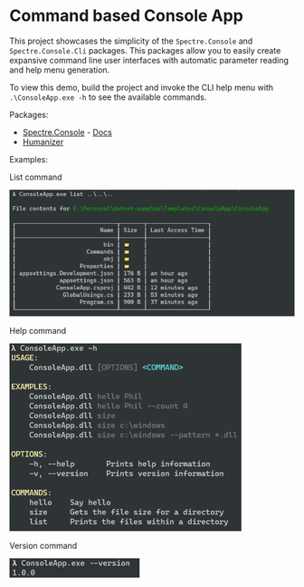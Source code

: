 # Command based Console App

This project showcases the simplicity of the `Spectre.Console` and `Spectre.Console.Cli` packages. This packages allow
you to easily create expansive command line user interfaces with automatic parameter reading and help menu generation.

To view this demo, build the project and invoke the CLI help menu with `.\ConsoleApp.exe -h` to see the available
commands.

Packages:

* [Spectre.Console](https://github.com/spectreconsole/spectre.console) - [Docs](https://spectreconsole.net/)
* [Humanizer](https://github.com/Humanizr/Humanizer)

Examples:

List command

![alt text](docs/images/list.png "Title")

Help command

![alt text](docs/images/help.png "Title")

Version command

![alt text](docs/images/version.png "Title")
